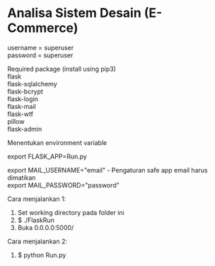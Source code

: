 # Analisa Sistem Desain (E-Commerce)
  
 
username = superuser  
password = superuser  
  
Required package (install using pip3)  
flask  
flask-sqlalchemy  
flask-bcrypt  
flask-login  
flask-mail  
flask-wtf  
pillow  
flask-admin  
  
Menentukan environment variable  
  
export FLASK_APP=Run.py  
  
export MAIL_USERNAME="email" - Pengaturan safe app email harus dimatikan  
export MAIL_PASSWORD="password"  
  
  
  
Cara menjalankan 1:  
1. Set working directory pada folder ini  
2. $ ./FlaskRun  
3. Buka 0.0.0.0:5000/  
  
Cara menjalankan 2:  
1. $ python Run.py  
